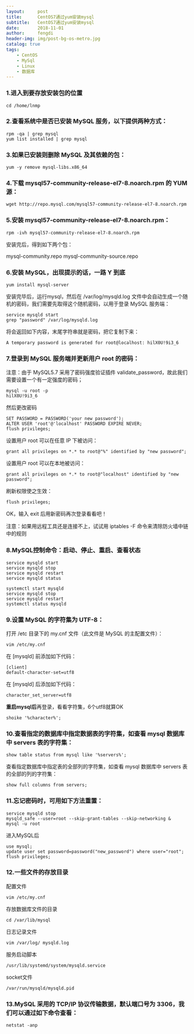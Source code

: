 ```yaml
---
layout:     post
title:      CentOS7通过yum安装mysql
subtitle:   CentOS7通过yum安装mysql
date:       2018-11-01
author:     fengdi
header-img: img/post-bg-os-metro.jpg
catalog: true
tags:
    - CentOS
    - MySql
    - Linux
    - 数据库
---
```


### 1.进入到要存放安装包的位置

```
cd /home/lnmp
```

### 2.查看系统中是否已安装 MySQL 服务，以下提供两种方式：
```
rpm -qa | grep mysql
yum list installed | grep mysql
```

### 3.如果已安装则删除 MySQL 及其依赖的包：
```
yum -y remove mysql-libs.x86_64
```

### 4.下载 mysql57-community-release-el7-8.noarch.rpm 的 YUM 源：
```
wget http://repo.mysql.com/mysql57-community-release-el7-8.noarch.rpm
```

### 5.安装 mysql57-community-release-el7-8.noarch.rpm：
```
rpm -ivh mysql57-community-release-el7-8.noarch.rpm
```

安装完后，得到如下两个包：

mysql-community.repo
mysql-community-source.repo

### 6.安装 MySQL，出现提示的话，一路 Y 到底
```
yum install mysql-server
```

安装完毕后，运行mysql，然后在  /var/log/mysqld.log 文件中会自动生成一个随机的密码，我们需要先取得这个随机密码，以用于登录 MySQL 服务端：

```
service mysqld start
grep "password" /var/log/mysqld.log
```

将会返回如下内容，末尾字符串就是密码，把它复制下来：

```
A temporary password is generated for root@localhost: hilX0U!9i3_6
```

### 7.登录到 MySQL 服务端并更新用户 root 的密码：
注意：由于 MySQL5.7 采用了密码强度验证插件 validate_password，故此我们需要设置一个有一定强度的密码；

```
mysql -u root -p
hilX0U!9i3_6
```

然后更改密码

```
SET PASSWORD = PASSWORD('your new password');
ALTER USER 'root'@'localhost' PASSWORD EXPIRE NEVER;
flush privileges;
```

设置用户 root 可以在任意 IP 下被访问：

```
grant all privileges on *.* to root@"%" identified by "new password";
```

设置用户 root 可以在本地被访问：

```
grant all privileges on *.* to root@"localhost" identified by "new password";
```

刷新权限使之生效：

```
flush privileges;
```

OK，输入 exit 后用新密码再次登录看看吧！

注意：如果用远程工具还是连接不上，试试用 iptables -F   命令来清除防火墙中链中的规则

### 8.MySQL控制命令：启动、停止、重启、查看状态
```
service mysqld start
service mysqld stop
service mysqld restart
service mysqld status

systemctl start mysqld
service mysqld stop
service mysqld restart
systemctl status mysqld
```

### 9.设置 MySQL 的字符集为 UTF-8：
打开 /etc 目录下的 my.cnf 文件（此文件是 MySQL 的主配置文件）：

```
vim /etc/my.cnf
```

在 [mysqld] 前添加如下代码：

```
[client]
default-character-set=utf8
```

在 [mysqld] 后添加如下代码：

```
character_set_server=utf8
```

**重启mysql后**再登录，看看字符集，6个utf8就算OK

```
shoike '%character%';
```

### 10.查看指定的数据库中指定数据表的字符集，如查看 mysql 数据库中 servers 表的字符集：
```
show table status from mysql like '%servers%';
```

查看指定数据库中指定表的全部列的字符集，如查看 mysql 数据库中 servers 表的全部的列的字符集：

```
show full columns from servers;
```

### 11.忘记密码时，可用如下方法重置：
```
service mysqld stop
mysqld_safe --user=root --skip-grant-tables --skip-networking &
mysql -u root
```

进入MySQL后

```
use mysql;
update user set password=password("new_password") where user="root"; 
flush privileges;
```

### 12.一些文件的存放目录
配置文件

```
vim /etc/my.cnf
```

存放数据库文件的目录

```
cd /var/lib/mysql
```

日志记录文件

```
vim /var/log/ mysqld.log
```

服务启动脚本

```
/usr/lib/systemd/system/mysqld.service
```

socket文件

```
/var/run/mysqld/mysqld.pid
```

### 13.MySQL 采用的 TCP/IP 协议传输数据，默认端口号为 3306，我们可以通过如下命令查看：
```
netstat -anp
```
